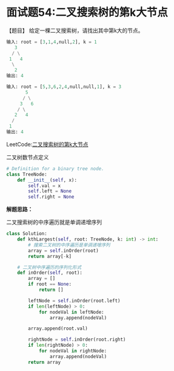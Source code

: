 # 面试题54:二叉搜索树的第k大节点



【题目】 给定一棵二叉搜索树，请找出其中第k大的节点。



```python
输入: root = [3,1,4,null,2], k = 1
   3
  / \
 1   4
  \
   2
输出: 4

输入: root = [5,3,6,2,4,null,null,1], k = 3
       5
      / \
     3   6
    / \
   2   4
  /
 1
输出: 4
```



LeetCode:[二叉搜索树的第k大节点](https://leetcode-cn.com/problems/er-cha-sou-suo-shu-de-di-kda-jie-dian-lcof/)



二叉树数节点定义

```Python
# Definition for a binary tree node.
class TreeNode:
    def __init__(self, x):
        self.val = x
        self.left = None
        self.right = None
```



**解题思路：**

二叉搜索树的中序遍历就是单调递增序列

```python
class Solution:
    def kthLargest(self, root: TreeNode, k: int) -> int:
        # 搜索二叉树的中序遍历是单调递增序列
        array = self.inOrder(root)
        return array[-k]

    # 二叉树中序遍历的序列化形式
    def inOrder(self, root):
        array = []
        if root == None:
            return []

        leftNode = self.inOrder(root.left)
        if len(leftNode) > 0:
            for nodeVal in leftNode:
                array.append(nodeVal)

        array.append(root.val)

        rightNode = self.inOrder(root.right)
        if len(rightNode) > 0:
            for nodeVal in rightNode:
                array.append(nodeVal)
        return array
```



